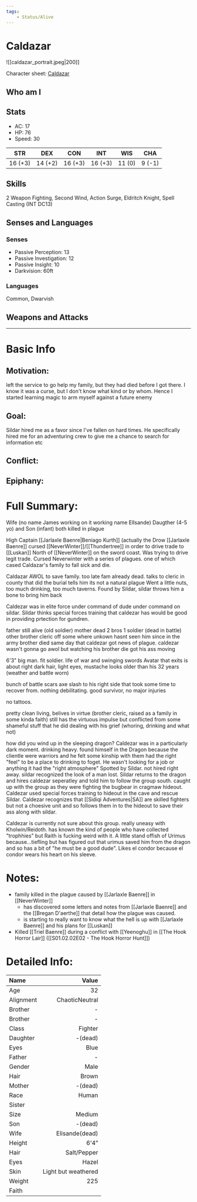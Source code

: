 ```yaml
---
tags:
    - Status/Alive
---
```


# Caldazar 
![[caldazar_portrait.jpeg|200]]

Character sheet: [Caldazar](https://www.dndbeyond.com/characters/27174697)

## Who am I

## Stats
- AC: 17
- HP: 76
- Speed: 30 

| STR | DEX | CON | INT | WIS | CHA|
| ---- | ---- | ---- | ---- | ---- | ---- |
16 (+3)|14 (+2)|16 (+3)|16 (+3)|11 (0)|9 (-1)

## Skills
2 Weapon Fighting, Second Wind, Action Surge, Eldritch Knight, Spell Casting (INT DC13)

## Senses and Languages
### Senses
- Passive Perception: 13
- Passive Investigation: 12
- Passive Insight: 10
- Darkvision: 60ft

### Languages
Common, Dwarvish

## Weapons and Attacks
___
# Basic Info

## Motivation: 
left the service to go help my family, but they had died before I got there. I know it was a curse, but I don't know what kind or by whom. Hence I started learning magic to arm myself against a future enemy

## Goal:
Sildar hired me as a favor since I've fallen on hard times. He specifically hired me for an adventuring crew to give me a chance to search for information etc

## Conflict:

## Epiphany:

# Full Summary:
Wife (no name James working on it working name ElIsande)
Daugther (4-5 yo) and Son (infant)
both killed in plague

High Captain [[Jarlaxle Baenre|Beniago Kurth]] (actually the Drow [[Jarlaxle Baenre]] cursed [[NeverWinter]]/[[Thundertree]] in order to drive trade to [[Luskan]] North of [[NeverWinter]] on the sword coast. Was trying to drive legit trade. Cursed Neverwinter with a series of plagues. one of which cased Caldazar's family to fall sick and die.

Caldazar AWOL to save family. too late fam already dead. talks to cleric in county that did the burial tells him its not a natural plague
Went a little nuts, too much drinking, too much taverns. Found by Sildar, sildar throws him a bone to bring him back

Caldezar was in elite force under command of dude under command on sildar. Sildar thinks special forces training that caldezar has would be good in providing prtection for gundren.

father still alive (old soldier)
mother dead
2 bros 1 soldier (dead in battle) other brother cleric off some where unkown hasnt seen him since in the army
brother died same day that caldezar got news of plague. caldezar wasn't gonna go awol but watching his brother die got his ass moving


6'3" big man. fit soldier. life of war and swinging swords
Avatar that exits is about right
dark hair, light eyes, mustache
looks older than his 32 years (weather and battle worn)

bunch of battle scars
axe slash to his right side that took some time to recover from. nothing debilitating. good survivor, no major injuries

no tattoos.

pretty clean living, belives in virtue (brother cleric, raised as a family in some kinda faith) still has the virtuous impulse but conflicted from some shameful stuff that he did dealing with his grief (whoring, drinking and what not)

how did you wind up in the sleeping dragon?
Caldezar was in a particularly dark moment. drinking heavy. found himself in the Dragon because the clientle were warriors and he felt some kinship with them had the right "feel" to be a place to drinking to foget. He wasn't looking for a job or anything
it had the "right atmosphere" Spotted by Sildar. not hired right away. sildar recognized the look of a man lost. Sildar returns to the dragon and hires caldezar seperatley and told him to follow the group south. caught up with the group as they were fighting the bugbear in cragmaw hideout. Caldezar used special forces training to hideout in the cave and rescue Sildar. Caldezar recognizes that [[Sidiqi Adventures|SA]] are skilled fighters but not a choesive unit and so follows them in to the hideout to save their ass along with sildar.

Caldezar is currently not sure about this group. really uneasy with Kholwin/Reidoth. has known the kind of people who have collected "trophhies" but Raith is fucking weird with it. A little stand offish of Urimus because...tiefling but has figured out that urimus saved him from the dragon and so has a bit of "he must be a good dude". Likes el condor because el condor wears his heart on his sleeve.

# Notes:
- family killed in the plague caused by [[Jarlaxle Baenre]] in [[NeverWinter]]
    - has discovered some letters and notes from [[Jarlaxle Baenre]] and the [[Bregan D'aerthe]] that detail how the plague was caused.
    - is starting to really want to know what the hell is up with [[Jarlaxle Baenre]] and his plans for [[Luskan]]
- Killed [[Triel Baenre]] during a conflict with [[Yeenoghu]] in [[The Hook Horror Lair]] ([[S01.02.02E02 - The Hook Horror Hunt]])

# Detailed Info:
Name|Value
:-----|-----:
Age|32
Alignment|ChaoticNeutral
Brother|-
Brother|-
Class|Fighter
Daughter|-(dead)
Eyes|Blue
Father|-
Gender|Male
Hair|Brown
Mother|-(dead)
Race|Human
Sister|
Size|Medium
Son|-(dead)
Wife|Elisande(dead)
Height|6’4”
Hair|Salt/Pepper
Eyes|Hazel
Skin|Light but weathered
Weight|225
Faith|